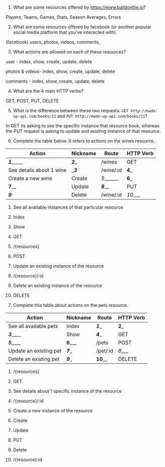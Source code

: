 1) What are some resources offered by https://www.balldontlie.io?

Players, Teams, Games, Stats, Season Averages, Errors

2) What are some resources offered by facebook (or another popular social media platform that you've interacted with)

(facebook)
users, photos, videos, comments, 

3) What actions are allowed on each of these resources?

user - index, show, create, update, delete

photos & videos- index, show, create, update, delete

comments - index, show, create, update, delete




4) What are the 4 main HTTP verbs?

GET, POST, PUT, DELETE  

5) What is the difference between these two requests: `GET http://made-up-api.com/books/11` and `PUT http://made-up-api.com/books/11`?

In GET its asking to see the specific instance that resource book,  whereas the PUT request is asking to update and existing instance of that resource. 


6) Complete the table below. It refers to actions on the wines resource.

| Action                   | Nickname | Route       | HTTP Verb |
|--------------------------|----------|-------------|-----------|
|  _________1______________| ___2____ | /wines      | GET       |
| See details about 1 wine | ____3___ | /wine/:id   | __4___    |
| Create a new wine        | Create   | _5_______   | __6___    |
| __________7____________  | Update   | ___8_____   | PUT       |
| ___________9___________  | Delete   | /wine/:id   | _10____   |



1. See all available instances
of that particular resource

2. Index

3. Show

4. GET

5. /{resources}

6. POST

7. Update an existing instance of the resource

8. /{resource}/:id

9. Delete an existing instance of the resource 

10. DELETE 







7) Complete this table about actions on the pets resource.

| Action                  | Nickname | Route     | HTTP Verb |
|-------------------------|----------|-----------|-----------|
| See all available pets  | Index    | ___1____  | __2___    |
| _________3_____________ | Show     | ___4____  | GET       |
| _________5_____________ | __6_____ | /pets     | POST      |
| Update an existing pet  | ___7____ | /pet/:id  | _8____    |
| Delete an existing pet  | ___9____ | __10____  | DELETE    |




1. /{resources}

2. GET

3. See details about 1 specific instance of the resource 

4. /{resource}/:id

5. Create a new instance of the resource 

6. Create

7. Update 

8. PUT

9. Delete 

10. /{resource}:id

